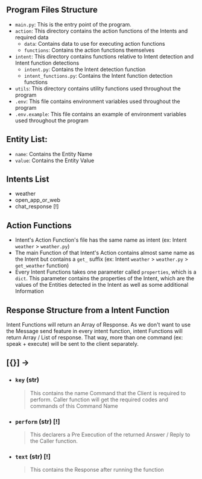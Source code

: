 ## Program Files Structure

-   `main.py`: This is the entry point of the program.
-   `action`: This directory contains the action functions of the Intents and required data
    -   `data`: Contains data to use for executing action functions
    -   `functions`: Contains the action functions themselves
-   `intent`: This directory contains functions relative to Intent detection and Intent function detections
    -   `intent.py`: Contains the Intent detection function
    -   `intent_functions.py`: Contains the Intent function detection functions
-   `utils`: This directory contains utility functions used throughout the program
-   `.env`: This file contains environment variables used throughout the program
-   `.env.example`: This file contains an example of environment variables used throughout the program

## Entity List:

-   `name`: Contains the Entity Name
-   `value`: Contains the Entity Value

## Intents List

-   weather
-   open_app_or_web
-   chat_response [!]

## Action Functions

-   Intent's Action Function's file has the same name as intent (ex: Intent `weather` > `weather.py`)
-   The main Function of that Intent's Action contains almost same name as the Intent but contains a `get_` suffix (ex: Intent `weather` > `weather.py` > `get_weather` function)
-   Every Intent Functions takes one parameter called `properties`, which is a `dict`. This parameter contains the properties of the Intent, which are the values of the Entities detected in the Intent as well as some additional Information

## Response Structure from a Intent Function

Intent Functions will return an Array of Response. As we don't want to use the Message send feature in every intent function, intent Functions will return Array / List of response. That way, more than one command (ex: speak + execute) will be sent to the client separately.

## [{}] ->

-   ### `key` (str)
    > This contains the name Command that the Client is required to perform. Caller function will get the required codes and commands of this Command Name
-   ### `perform` (str) [!]
    > This declarers a Pre Execution of the returned Answer / Reply to the Caller function.
-   ### `text` (str) [!]
    > This contains the Response after running the function
